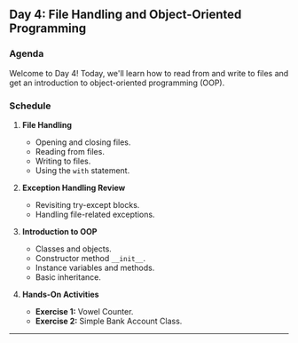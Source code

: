 ## **Day 4: File Handling and Object-Oriented Programming**

### **Agenda**

Welcome to Day 4! Today, we'll learn how to read from and write to files and get an introduction to object-oriented programming (OOP).

### **Schedule**

1. **File Handling**
   - Opening and closing files.
   - Reading from files.
   - Writing to files.
   - Using the `with` statement.

2. **Exception Handling Review**
   - Revisiting try-except blocks.
   - Handling file-related exceptions.

3. **Introduction to OOP**
   - Classes and objects.
   - Constructor method `__init__`.
   - Instance variables and methods.
   - Basic inheritance.

4. **Hands-On Activities**
   - **Exercise 1:** Vowel Counter.
   - **Exercise 2:** Simple Bank Account Class.

---

